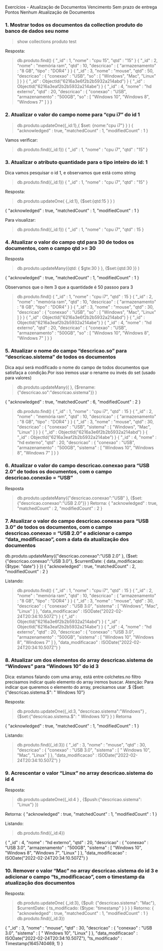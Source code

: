 Exercícios - Atualização de Documentos
Vencimento Sem prazo de entrega Pontos Nenhum
Atualização de Documentos

### 1. Mostrar todos os documentos da collection produto do banco de dados seu nome
> show collections
produto
test

Resposta: 
> db.produto.find()
{ "_id" : 1, "nome" : "cpu 15", "qtd" : "15" }
{ "_id" : 2, "nome" : "memória ram", "qtd" : 10, "descricao" : { "armazenamento" : "8 GB", "tipo" : "DOR4" } }
{ "_id" : 3, "nome" : "mouse", "qtd" : 50, "descricao" : { "conexao" : "USB", "so" : [ "Windows", "Mac", "Linux" ] } }
{ "_id" : ObjectId("6216a3e6f2b2b5932a214abd") }
{ "_id" : ObjectId("6216a3eaf2b2b5932a214abe") }
{ "_id" : 4, "nome" : "hd externo", "qtd" : 20, "descricao" : { "conexao" : "USB", "armazenamento" : "500GB", "so" : [ "Windows 10", "Windows 8", "Windows 7" ] } }
>
### 2. Atualizar o valor do campo nome para “cpu i7” do id 1
> db.produto.updateOne({_id:1},{ $set: {nome:"cpu i7"} }  )
{ "acknowledged" : true, "matchedCount" : 1, "modifiedCount" : 1 }

Vamos verificar:
> db.produto.find({_id:1})
{ "_id" : 1, "nome" : "cpu i7", "qtd" : "15" }
> 
### 3. Atualizar o atributo quantidade para o tipo inteiro do id: 1
Dica vamos pesquisar o id 1, e observamos que está como string
> db.produto.find({_id:1})
{ "_id" : 1, "nome" : "cpu i7", "qtd" : "15" } 
>
Resposta:
> db.produto.updateOne( {_id:1}, {$set:{qtd:15 } } )

{ "acknowledged" : true, "matchedCount" : 1, "modifiedCount" : 1 }

Para visualizar:
> db.produto.find({_id:1})
{ "_id" : 1, "nome" : "cpu i7", "qtd" : 15 }
>
### 4. Atualizar o valor do campo qtd para 30 de todos os documentos, com o campo qtd >= 30
Resposta
> db.produto.updateMany({qtd: { $gte:30 } }, {$set:{qtd:30  }}  )

{ "acknowledged" : true, "matchedCount" : 1, "modifiedCount" : 1 }


Observamos que o item 3 que a quantidade é 50 passoo para 3 
> db.produto.find()
{ "_id" : 1, "nome" : "cpu i7", "qtd" : 15 }
{ "_id" : 2, "nome" : "memória ram", "qtd" : 10, "descricao" : { "armazenamento" : "8 GB", "tipo" : "DOR4" } }
{ "_id" : 3, "nome" : "mouse", "qtd" : 30, "descricao" : { "conexao" : "USB", "so" : [ "Windows", "Mac", "Linux" ] } }
{ "_id" : ObjectId("6216a3e6f2b2b5932a214abd") }
{ "_id" : ObjectId("6216a3eaf2b2b5932a214abe") }
{ "_id" : 4, "nome" : "hd externo", "qtd" : 20, "descricao" : { "conexao" : "USB", "armazenamento" : "500GB", "so" : [ "Windows 10", "Windows 8", "Windows 7" ] } }
>



### 5. Atualizar o nome do campo “descricao.so” para “descricao.sistema” de todos os documentos
Dica aqui será modificado o nome do campo de todos documentos que satisfaça a condição.Por isso iremos usar o rename ou invés do set (usado para valores)

> db.produto.updateMany({ }, {$rename:{"descricao.so":"descricao.sistema"}} )

{ "acknowledged" : true, "matchedCount" : 6, "modifiedCount" : 2 }
> db.produto.find()
{ "_id" : 1, "nome" : "cpu i7", "qtd" : 15 }
{ "_id" : 2, "nome" : "memória ram", "qtd" : 10, "descricao" : { "armazenamento" : "8 GB", "tipo" : "DOR4" } }
{ "_id" : 3, "nome" : "mouse", "qtd" : 30, "descricao" : { "conexao" : "USB", "sistema" : [ "Windows", "Mac", "Linux" ] } }
{ "_id" : ObjectId("6216a3e6f2b2b5932a214abd") }
{ "_id" : ObjectId("6216a3eaf2b2b5932a214abe") }
{ "_id" : 4, "nome" : "hd externo", "qtd" : 20, "descricao" : { "conexao" : "USB", "armazenamento" : "500GB", "sistema" : [ "Windows 10", "Windows 8", "Windows 7" ] } }
>


### 6. Atualizar o valor do campo descricao.conexao para “USB 2.0” de todos os documentos, com o campo descricao.conexão = “USB”
Resposta
> db.produto.updateMany({"descricao.conexao":"USB" }, {$set:{"descricao.conexao":"USB 2.0"}} )
Retorna:
{ "acknowledged" : true, "matchedCount" : 2, "modifiedCount" : 2 }
>


### 7. Atualizar o valor do campo descricao.conexao para “USB 3.0” de todos os documentos, com o campo descricao.conexao = “USB 2.0” e adicionar o campo “data_modificacao”, com a data da atualização dos documentos
db.produto.updateMany({"descricao.conexao":"USB 2.0" }, {$set:{"descricao.conexao":"USB 3.0"}, $currentDate: { data_modificacao: {$type: "date"}  }   })
{ "acknowledged" : true, "matchedCount" : 2, "modifiedCount" : 2 }
>
Listando: 
> db.produto.find()
{ "_id" : 1, "nome" : "cpu i7", "qtd" : 15 }
{ "_id" : 2, "nome" : "memória ram", "qtd" : 10, "descricao" : { "armazenamento" : "8 GB", "tipo" : "DOR4" } }
{ "_id" : 3, "nome" : "mouse", "qtd" : 30, "descricao" : { "conexao" : "USB 3.0", "sistema" : [ "Windows", "Mac", "Linux" ] }, "data_modificacao" : ISODate("2022-02-24T20:34:10.507Z") }
{ "_id" : ObjectId("6216a3e6f2b2b5932a214abd") }
{ "_id" : ObjectId("6216a3eaf2b2b5932a214abe") }
{ "_id" : 4, "nome" : "hd externo", "qtd" : 20, "descricao" : { "conexao" : "USB 3.0", "armazenamento" : "500GB", "sistema" : [ "Windows 10", "Windows 8", "Windows 7" ] }, "data_modificacao" : ISODate("2022-02-24T20:34:10.507Z") }
>
### 8. Atualizar um dos elementos do array descricao.sistema de “Windows” para “Windows 10” do id 3
Dica: estamos falando com uma array, está entre colchetes.no filtro precisamos indicar qualo elemento do array iremos buscar.
Atenção: Para indicar que queremos o elemento do array, precisamos usar .$ 
{$set:{"descricao.sistema.$": " Windows 10"}

Resposta: 
> db.produto.updateOne({_id:3, "descricao.sistema":"Windows"}  , {$set:{"descricao.sistema.$": " Windows 10"}  } )
Retorna

{ "acknowledged" : true, "matchedCount" : 1, "modifiedCount" : 1 }

Listando:
> db.produto.find({_id:3})
{ "_id" : 3, "nome" : "mouse", "qtd" : 30, "descricao" : { "conexao" : "USB 3.0", "sistema" : [ " Windows 10", "Mac", "Linux" ] }, "data_modificacao" : ISODate("2022-02-24T20:34:10.507Z") }
>


### 9. Acrescentar o valor “Linux” no array descricao.sistema do id 4
Resposta:
> db.produto.updateOne({_id:4 } , {$push:{"descricao.sistema": "Linux"} })

Retorna:
{ "acknowledged" : true, "matchedCount" : 1, "modifiedCount" : 1 }
> 

Listando:
> db.produto.find({_id:4})

{ "_id" : 4, "nome" : "hd externo", "qtd" : 20, "descricao" : { "conexao" : "USB 3.0", "armazenamento" : "500GB", "sistema" : [ "Windows 10", "Windows 8", "Windows 7", "Linux" ] }, "data_modificacao" : ISODate("2022-02-24T20:34:10.507Z") }
>

### 10. Remover o valor “Mac” no array descricao.sistema do id 3 e adicionar o campo “ts_modificacao”, com o timestamp da atualização dos documentos
Resposta:
> db.produto.updateOne( {_id:3}, {$pull: {"descricao.sistema": "Mac"}, $currentDate: { ts_modificado: {$type: "timestamp" } } } )
Retorno:
{ "acknowledged" : true, "matchedCount" : 1, "modifiedCount" : 1 }
> db.produto.find({_id:3})

{ "_id" : 3, "nome" : "mouse", "qtd" : 30, "descricao" : { "conexao" : "USB 3.0", "sistema" : [ " Windows 10", "Linux" ] }, "data_modificacao" : ISODate("2022-02-24T20:34:10.507Z"), "ts_modificado" : Timestamp(1645740469, 1) }
>
 